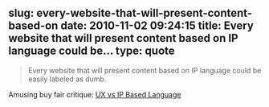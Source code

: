 slug: every-website-that-will-present-content-based-on
date: 2010-11-02 09:24:15
title: Every website that will present content based on IP language could be...
type: quote
---

> Every website that will present content based on IP language could be easily labeled as dumb.

Amusing buy fair critique: [UX vs IP Based Language](http://webreflection.blogspot.com/2010/11/ux-vs-ip-based-language.html)
